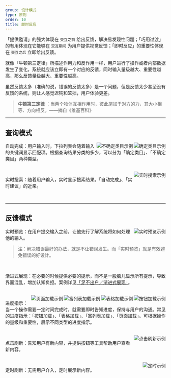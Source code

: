 ```yaml
---
group: 设计模式
type: 原则
order: 10
title: 即时反应
---
```


「提供邀请」的强大体现在 `交互之前` 给出反馈，解决易发现性问题；「巧用过渡」的有用体现在它能够在 `交互期间` 为用户提供视觉反馈；「即时反应」的重要性体现在 `交互之后` 立即给出反馈。

就像「牛顿第三定律」所描述作用力和反作用一样，用户进行了操作或者内部数据发生了变化，系统就应该立即有一个对应的反馈，同时输入量级越大、重要性越高，那么反馈量级越大、重要性越高。

虽然反馈太多（准确的说，错误的反馈太多）是一个问题，但是反馈太少甚至没有反馈的系统，则让人感觉迟钝和笨拙，用户体验更差。

> **牛顿第三定律** ：当两个物体互相作用时，彼此施加于对方的力，其大小相等、方向相反。——摘自《维基百科》

---

## 查询模式

<img class="preview-img" align="right" alt="确定类目示例" description="用户所查询的关键词，只会在「话题」、「问题」、「文章」这 3 种类目中出现。" src="https://gw.alipayobjects.com/zos/rmsportal/czfJRLltwXcsTLlTpytV.png">

<img class="preview-img" align="right" alt="不确定类目示例" description="用户所查询的关键词，其所属的类目数量不确定，可能 4 个，可能 5 个，可能更多。" src="https://gw.alipayobjects.com/zos/rmsportal/XlqFYhYiZtWFNImtRElR.png">

自动完成：用户输入时，下拉列表会随着输入的关键词显示匹配项。根据查询结果分类的多少，可以分为「确定类目」、「不确定类目」两种类型。

<br>

<img class="preview-img" align="right" alt="实时搜索示例" description="用户输入一个搜索值，系统随即显示查询结果。" src="https://gw.alipayobjects.com/zos/rmsportal/clFLKIWTYfHwIiOCUNbw.png">

实时搜索：随着用户输入，实时显示搜索结果。「自动完成」、「实时建议」的近亲。

<br>

---

## 反馈模式

<img class="preview-img" align="right" alt="实时预览示例" description="根据用户的输入，提供关于密码强度和有效性的实时反馈。" src="https://gw.alipayobjects.com/zos/rmsportal/koYsOzKwTcHvjpZULpov.png">

实时预览：在用户提交输入之前，让他先行了解系统将如何处理他的输入。

> 注：解决错误最好的办法，就是不让错误发生。而「实时预览」就是有效避免错误的好设计。

<br>

渐进式展现：在必要的时候提供必要的提示，而不是一股脑儿显示所有提示，导致界面混乱，增加认知负担。案例详见[「足不出户／渐进式展现」](/docs/spec/stay#流程处理)。

<br>

<img class="preview-img" align="right" alt="按钮加载示例" src="https://gw.alipayobjects.com/zos/rmsportal/cnAnCxfzSwUJeeXIUOIC.png">

<img class="preview-img" align="right" alt="表格加载示例" src="https://gw.alipayobjects.com/zos/rmsportal/agFZSlgdSOyCznCGXGcE.png">

<img class="preview-img" align="right" alt="富列表加载示例" src="https://gw.alipayobjects.com/zos/rmsportal/tVzqUunjctTxvSMmhSVv.png">

<img class="preview-img" align="right" alt="页面加载示例" src="https://gw.alipayobjects.com/zos/rmsportal/igxFnUdRHWaBXtTePuFf.png">

进度指示：当一个操作需要一定时间完成时，就需要即时告知进度，保持与用户的沟通。常见的进度指示：「按钮加载」、「表格加载」、「富列表加载」、「页面加载」。可根据操作的量级和重要性，展示不同类型的进度指示。

<br>

<img class="preview-img" align="right" alt="点击刷新示例" src="https://gw.alipayobjects.com/zos/rmsportal/HTDCbBvlFKwsDwmcgzcw.png">

点击刷新：告知用户有新内容，并提供按钮等工具帮助用户查看新内容。

<br>

<img class="preview-img" align="right" alt="定时示例"  description="新增的列表项「高亮」，持续几秒后恢复正常。" src="https://gw.alipayobjects.com/zos/rmsportal/kpUhmRudNWDxNzgUddEp.png">

定时刷新：无需用户介入，定时展示新内容。

